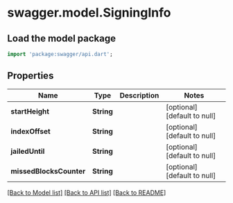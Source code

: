 # swagger.model.SigningInfo

## Load the model package
```dart
import 'package:swagger/api.dart';
```

## Properties
Name | Type | Description | Notes
------------ | ------------- | ------------- | -------------
**startHeight** | **String** |  | [optional] [default to null]
**indexOffset** | **String** |  | [optional] [default to null]
**jailedUntil** | **String** |  | [optional] [default to null]
**missedBlocksCounter** | **String** |  | [optional] [default to null]

[[Back to Model list]](../README.md#documentation-for-models) [[Back to API list]](../README.md#documentation-for-api-endpoints) [[Back to README]](../README.md)


